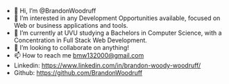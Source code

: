 - 👋 Hi, I’m @BrandonWoodruff
- 👀 I’m interested in any Development Opportunities available, focused on Web or business applications and tools.
- 🌱 I’m currently at UVU studying a Bachelors in Computer Science, with a Concentration in Full Stack Web Development.
- 💞️ I’m looking to collaborate on anything!
- 📫 How to reach me bmw132000@gmail.com
- Linkedin: https://www.linkedin.com/in/brandon-woody-woodruff/
- Github: https://github.com/BrandonWoodruff

<!---
BrandonWoodruff/BrandonWoodruff is a ✨ special ✨ repository because its `README.md` (this file) appears on your GitHub profile.
You can click the Preview link to take a look at your changes.
--->
